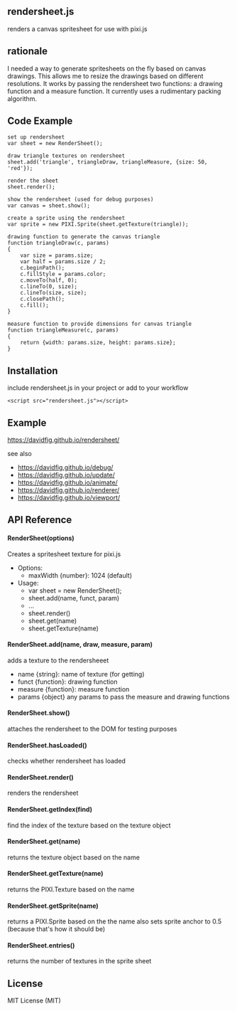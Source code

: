 ## rendersheet.js
renders a canvas spritesheet for use with pixi.js

## rationale
I needed a way to generate spritesheets on the fly based on canvas drawings. This allows me to resize the drawings based on different resolutions. It works by passing the rendersheet two functions: a drawing function and a measure function. It currently uses a rudimentary packing algorithm.

## Code Example

    set up rendersheet
    var sheet = new RenderSheet();

    draw triangle textures on rendersheet
    sheet.add('triangle', triangleDraw, triangleMeasure, {size: 50, 'red'});

    render the sheet
    sheet.render();

    show the rendersheet (used for debug purposes)
    var canvas = sheet.show();

    create a sprite using the rendersheet
    var sprite = new PIXI.Sprite(sheet.getTexture(triangle));

    drawing function to generate the canvas triangle
    function triangleDraw(c, params)
    {
        var size = params.size;
        var half = params.size / 2;
        c.beginPath();
        c.fillStyle = params.color;
        c.moveTo(half, 0);
        c.lineTo(0, size);
        c.lineTo(size, size);
        c.closePath();
        c.fill();
    }

    measure function to provide dimensions for canvas triangle
    function triangleMeasure(c, params)
    {
        return {width: params.size, height: params.size};
    }

## Installation
include rendersheet.js in your project or add to your workflow

    <script src="rendersheet.js"></script>

## Example
https://davidfig.github.io/rendersheet/

see also

* https://davidfig.github.io/debug/
* https://davidfig.github.io/update/
* https://davidfig.github.io/animate/
* https://davidfig.github.io/renderer/
* https://davidfig.github.io/viewport/

## API Reference

#### RenderSheet(options)
Creates a spritesheet texture for pixi.js
* Options:
  - maxWidth {number}: 1024 (default)
* Usage:
  - var sheet = new RenderSheet();
  - sheet.add(name, funct, param)
  - ...
  - sheet.render()
  - sheet.get(name)
  - sheet.getTexture(name)

#### RenderSheet.add(name, draw, measure, param)
adds a texture to the rendersheeet
* name {string}: name of texture (for getting)
* funct {function}: drawing function
* measure {function}: measure function
* params {object} any params to pass the measure and drawing functions

#### RenderSheet.show()
attaches the rendersheet to the DOM for testing purposes

#### RenderSheet.hasLoaded()
checks whether rendersheet has loaded

#### RenderSheet.render()
renders the rendersheet

#### RenderSheet.getIndex(find)
find the index of the texture based on the texture object

#### RenderSheet.get(name)
returns the texture object based on the name

#### RenderSheet.getTexture(name)
returns the PIXI.Texture based on the name

#### RenderSheet.getSprite(name)
returns a PIXI.Sprite based on the the name
also sets sprite anchor to 0.5 (because that's how it should be)

#### RenderSheet.entries()
returns the number of textures in the sprite sheet

## License
MIT License (MIT)